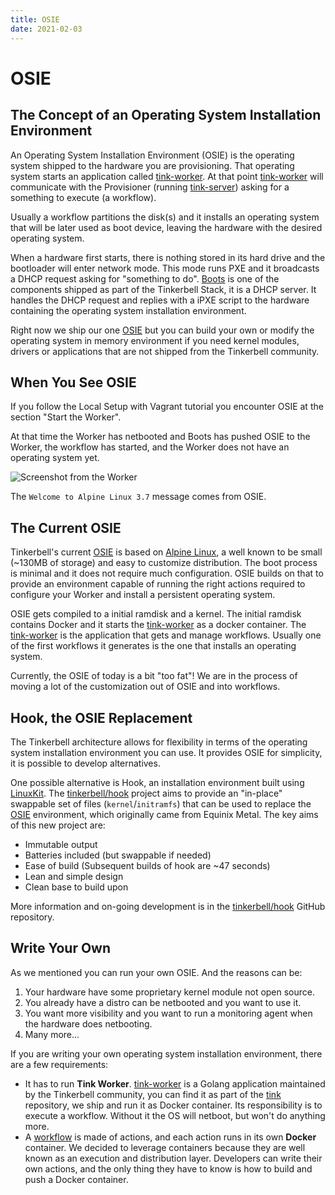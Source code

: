 ```yaml
---
title: OSIE
date: 2021-02-03
---
```


# OSIE

## The Concept of an Operating System Installation Environment

An Operating System Installation Environment (OSIE) is the operating system shipped to the hardware you are provisioning.
That operating system starts an application called [tink-worker].
At that point [tink-worker] will communicate with the Provisioner (running [tink-server]) asking for a something to execute (a workflow).

Usually a workflow partitions the disk(s) and it installs an operating system that will be later used as boot device, leaving the hardware with the desired operating system.

When a hardware first starts, there is nothing stored in its hard drive and the bootloader will enter network mode.
This mode runs PXE and it broadcasts a DHCP request asking for "something to do".
[Boots] is one of the components shipped as part of the Tinkerbell Stack, it is a DHCP server.
It handles the DHCP request and replies with a iPXE script to the hardware containing the operating system installation environment.

Right now we ship our one [OSIE] but you can build your own or modify the operating system in memory environment if you need kernel modules, drivers or applications that are not shipped from the Tinkerbell community.

## When You See OSIE

If you follow the Local Setup with Vagrant tutorial you encounter OSIE at the section "Start the Worker".

At that time the Worker has netbooted and Boots has pushed OSIE to the Worker, the workflow has started, and the Worker does not have an operating system yet.

![Screenshot from the Worker]

The `Welcome to Alpine Linux 3.7` message comes from OSIE.

## The Current OSIE

Tinkerbell's current [OSIE] is based on [Alpine Linux], a well known to be small (~130MB of storage) and easy to customize distribution.
The boot process is minimal and it does not require much configuration.
OSIE builds on that to provide an environment capable of running the right actions required to configure your Worker and install a persistent operating system.

OSIE gets compiled to a initial ramdisk and a kernel.
The initial ramdisk contains Docker and it starts the [tink-worker] as a docker container.
The [tink-worker] is the application that gets and manage workflows.
Usually one of the first workflows it generates is the one that installs an operating system.

Currently, the OSIE of today is a bit "too fat"!
We are in the process of moving a lot of the customization out of OSIE and into workflows.

## Hook, the OSIE Replacement

The Tinkerbell architecture allows for flexibility in terms of the operating system installation environment you can use.
It provides OSIE for simplicity, it is possible to develop alternatives.

One possible alternative is Hook, an installation environment built using [LinuxKit].
The [tinkerbell/hook] project aims to provide an "in-place" swappable set of files (`kernel`/`initramfs`) that can be used to replace the [OSIE] environment, which originally came from Equinix Metal.
The key aims of this new project are:

- Immutable output
- Batteries included (but swappable if needed)
- Ease of build (Subsequent builds of hook are ~47 seconds)
- Lean and simple design
- Clean base to build upon

More information and on-going development is in the [tinkerbell/hook] GitHub repository.

## Write Your Own

As we mentioned you can run your own OSIE.
And the reasons can be:

1. Your hardware have some proprietary kernel module not open source.
2. You already have a distro can be netbooted and you want to use it.
3. You want more visibility and you want to run a monitoring agent when the hardware does netbooting.
4. Many more...

If you are writing your own operating system installation environment, there are a few requirements:

- It has to run **Tink Worker**.
  [tink-worker] is a Golang application maintained by the Tinkerbell community, you can find it as part of the [tink] repository, we ship and run it as Docker container.
  Its responsibility is to execute a workflow.
  Without it the OS will netboot, but won't do anything more.
- A [workflow] is made of actions, and each action runs in its own **Docker** container.
  We decided to leverage containers because they are well known as an execution and distribution layer.
  Developers can write their own actions, and the only thing they have to know is how to build and push a Docker container.

[alpine linux]: https://alpinelinux.org
[boots]: /services/boots
[linuxkit]: https://github.com/linuxkit/linuxkit
[osie]: https://github.com/tinkerbell/osie
[screenshot from the worker]: /images/vagrant-setup-vbox-worker.png
[tinkerbell/hook]: https://github.com/tinkerbell/hook
[tink]: https://github.com/tinkerbell/tink
[tink-server]: /services/tink-server
[tink-worker]: /services/tink-worker
[workflow]: /workflows/working-with-workflows
